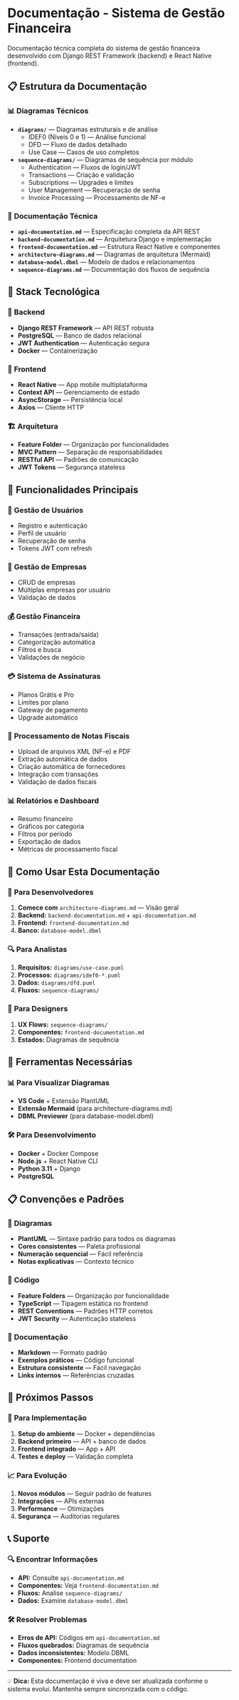 # Documentação - Sistema de Gestão Financeira

Documentação técnica completa do sistema de gestão financeira desenvolvido com Django REST Framework (backend) e React Native (frontend).

## 📋 Estrutura da Documentação

### 📊 **Diagramas Técnicos**
- **`diagrams/`** — Diagramas estruturais e de análise
  - IDEF0 (Níveis 0 e 1) — Análise funcional
  - DFD — Fluxo de dados detalhado
  - Use Case — Casos de uso completos
- **`sequence-diagrams/`** — Diagramas de sequência por módulo
  - Authentication — Fluxos de login/JWT
  - Transactions — Criação e validação
  - Subscriptions — Upgrades e limites
  - User Management — Recuperação de senha
  - Invoice Processing — Processamento de NF-e

### 📖 **Documentação Técnica**
- **`api-documentation.md`** — Especificação completa da API REST
- **`backend-documentation.md`** — Arquitetura Django e implementação
- **`frontend-documentation.md`** — Estrutura React Native e componentes
- **`architecture-diagrams.md`** — Diagramas de arquitetura (Mermaid)
- **`database-model.dbml`** — Modelo de dados e relacionamentos
- **`sequence-diagrams.md`** — Documentação dos fluxos de sequência

## 🎯 Stack Tecnológica

### 🔧 **Backend**
- **Django REST Framework** — API REST robusta
- **PostgreSQL** — Banco de dados relacional
- **JWT Authentication** — Autenticação segura
- **Docker** — Containerização

### 📱 **Frontend**
- **React Native** — App mobile multiplataforma
- **Context API** — Gerenciamento de estado
- **AsyncStorage** — Persistência local
- **Axios** — Cliente HTTP

### 🏗️ **Arquitetura**
- **Feature Folder** — Organização por funcionalidades
- **MVC Pattern** — Separação de responsabilidades
- **RESTful API** — Padrões de comunicação
- **JWT Tokens** — Segurança stateless

## 🚀 Funcionalidades Principais

### 👤 **Gestão de Usuários**
- Registro e autenticação
- Perfil de usuário
- Recuperação de senha
- Tokens JWT com refresh

### 🏢 **Gestão de Empresas**
- CRUD de empresas
- Múltiplas empresas por usuário
- Validação de dados

### 💰 **Gestão Financeira**
- Transações (entrada/saída)
- Categorização automática
- Filtros e busca
- Validações de negócio

### 💳 **Sistema de Assinaturas**
- Planos Grátis e Pro
- Limites por plano
- Gateway de pagamento
- Upgrade automático

### 📄 **Processamento de Notas Fiscais**
- Upload de arquivos XML (NF-e) e PDF
- Extração automática de dados
- Criação automática de fornecedores
- Integração com transações
- Validação de dados fiscais

### 📊 **Relatórios e Dashboard**
- Resumo financeiro
- Gráficos por categoria
- Filtros por período
- Exportação de dados
- Métricas de processamento fiscal

## 📖 Como Usar Esta Documentação

### 🎯 **Para Desenvolvedores**
1. **Comece com** `architecture-diagrams.md` — Visão geral
2. **Backend:** `backend-documentation.md` + `api-documentation.md`
3. **Frontend:** `frontend-documentation.md`
4. **Banco:** `database-model.dbml`

### 🔍 **Para Analistas**
1. **Requisitos:** `diagrams/use-case.puml`
2. **Processos:** `diagrams/idef0-*.puml`
3. **Dados:** `diagrams/dfd.puml`
4. **Fluxos:** `sequence-diagrams/`

### 🎨 **Para Designers**
1. **UX Flows:** `sequence-diagrams/`
2. **Componentes:** `frontend-documentation.md`
3. **Estados:** Diagramas de sequência

## 🔧 Ferramentas Necessárias

### 📊 **Para Visualizar Diagramas**
- **VS Code** + Extensão PlantUML
- **Extensão Mermaid** (para architecture-diagrams.md)
- **DBML Previewer** (para database-model.dbml)

### 🛠️ **Para Desenvolvimento**
- **Docker** + Docker Compose
- **Node.js** + React Native CLI
- **Python 3.11** + Django
- **PostgreSQL**

## 📋 Convenções e Padrões

### 🎨 **Diagramas**
- **PlantUML** — Sintaxe padrão para todos os diagramas
- **Cores consistentes** — Paleta profissional
- **Numeração sequencial** — Fácil referência
- **Notas explicativas** — Contexto técnico

### 📝 **Código**
- **Feature Folders** — Organização por funcionalidade
- **TypeScript** — Tipagem estática no frontend
- **REST Conventions** — Padrões HTTP corretos
- **JWT Security** — Autenticação stateless

### 📖 **Documentação**
- **Markdown** — Formato padrão
- **Exemplos práticos** — Código funcional
- **Estrutura consistente** — Fácil navegação
- **Links internos** — Referências cruzadas

## 🚀 Próximos Passos

### 🔄 **Para Implementação**
1. **Setup do ambiente** — Docker + dependências
2. **Backend primeiro** — API + banco de dados
3. **Frontend integrado** — App + API
4. **Testes e deploy** — Validação completa

### 📈 **Para Evolução**
1. **Novos módulos** — Seguir padrão de features
2. **Integrações** — APIs externas
3. **Performance** — Otimizações
4. **Segurança** — Auditorias regulares

## 📞 Suporte

### 🔍 **Encontrar Informações**
- **API:** Consulte `api-documentation.md`
- **Componentes:** Veja `frontend-documentation.md`
- **Fluxos:** Analise `sequence-diagrams/`
- **Dados:** Examine `database-model.dbml`

### 🛠️ **Resolver Problemas**
- **Erros de API:** Códigos em `api-documentation.md`
- **Fluxos quebrados:** Diagramas de sequência
- **Dados inconsistentes:** Modelo DBML
- **Componentes:** Frontend documentation

---

💡 **Dica:** Esta documentação é viva e deve ser atualizada conforme o sistema evolui. Mantenha sempre sincronizada com o código.